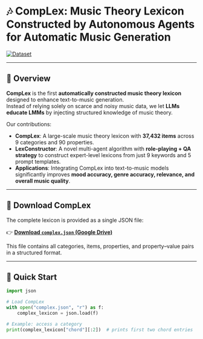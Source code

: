 # 🎶 CompLex: Music Theory Lexicon Constructed by Autonomous Agents for Automatic Music Generation 

[![Dataset](https://img.shields.io/badge/Download-CompLex-green)](https://drive.google.com/drive/folders/1W9fW3m7zfsTzaUr3Rqi5t7hAa8R0dcMB?usp=sharing)  

---

## 📌 Overview  
**CompLex** is the first **automatically constructed music theory lexicon** designed to enhance text-to-music generation.  
Instead of relying solely on scarce and noisy music data, we let **LLMs educate LMMs** by injecting structured knowledge of music theory.  

Our contributions:  
- **CompLex**: A large-scale music theory lexicon with **37,432 items** across 9 categories and 90 properties.  
- **LexConstructor**: A novel multi-agent algorithm with **role-playing + QA strategy** to construct expert-level lexicons from just 9 keywords and 5 prompt templates.  
- **Applications**: Integrating CompLex into text-to-music models significantly improves **mood accuracy, genre accuracy, relevance, and overall music quality**.  

---

## 📂 Download CompLex  
The complete lexicon is provided as a single JSON file:  

👉 [**Download `complex.json` (Google Drive)**](https://drive.google.com/drive/folders/1W9fW3m7zfsTzaUr3Rqi5t7hAa8R0dcMB?usp=sharing)  

This file contains all categories, items, properties, and property–value pairs in a structured format.  


---

## 🚀 Quick Start  

```python
import json

# Load CompLex
with open("complex.json", "r") as f:
    complex_lexicon = json.load(f)

# Example: access a category
print(complex_lexicon["chord"][:2])  # prints first two chord entries
